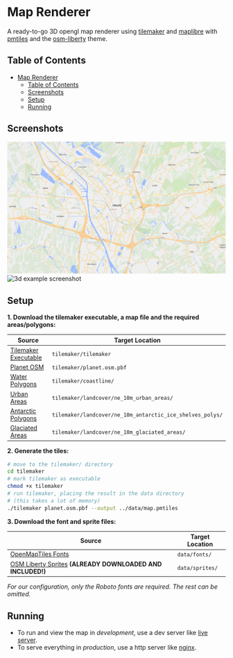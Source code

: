 # Map Renderer

A ready-to-go 3D opengl map renderer using [tilemaker](https://github.com/systemed/tilemaker) and [maplibre](https://github.com/maplibre/maplibre-gl-js) with [pmtiles](https://docs.protomaps.com/pmtiles/maplibre) and the [osm-liberty](https://github.com/maputnik/osm-liberty) theme.

## Table of Contents

- [Map Renderer](#map-renderer)
  - [Table of Contents](#table-of-contents)
  - [Screenshots](#screenshots)
  - [Setup](#setup)
  - [Running](#running)

## Screenshots

![2d example screenshot](screenshots/2d.png)
![3d example screenshot](screenshots/3d.png)

## Setup

**1. Download the tilemaker executable, a map file and the required areas/polygons:**

| Source                                                                                                      | Target Location                                           |
| ----------------------------------------------------------------------------------------------------------- | --------------------------------------------------------- |
| [Tilemaker Executable](https://github.com/systemed/tilemaker/releases)                                      | `tilemaker/tilemaker`                                     |
| [Planet OSM](https://planet.openstreetmap.org/pbf/planet-latest.osm.pbf)                                    | `tilemaker/planet.osm.pbf`                                |
| [Water Polygons](https://osmdata.openstreetmap.de/download/water-polygons-split-4326.zip)                   | `tilemaker/coastline/`                                    |
| [Urban Areas](https://naciscdn.org/naturalearth/10m/cultural/ne_10m_urban_areas.zip)                        | `tilemaker/landcover/ne_10m_urban_areas/`                 |
| [Antarctic Polygons](https://naciscdn.org/naturalearth/10m/physical/ne_10m_antarctic_ice_shelves_polys.zip) | `tilemaker/landcover/ne_10m_antarctic_ice_shelves_polys/` |
| [Glaciated Areas](https://naciscdn.org/naturalearth/10m/physical/ne_10m_glaciated_areas.zip)                | `tilemaker/landcover/ne_10m_glaciated_areas/`             |

**2. Generate the tiles:**

```sh
# move to the tilemaker/ directory
cd tilemaker
# mark tilemaker as executable
chmod +x tilemaker
# run tilemaker, placing the result in the data directory
# (this takes a lot of memory)
./tilemaker planet.osm.pbf --output ../data/map.pmtiles
```

**3. Download the font and sprite files:**

| Source                                                                                                                      | Target Location |
| --------------------------------------------------------------------------------------------------------------------------- | --------------- |
| [OpenMapTiles Fonts](https://github.com/openmaptiles/fonts/releases/download/v2.0/v2.0.zip)                                 | `data/fonts/`   |
| [OSM Liberty Sprites](https://github.com/maputnik/osm-liberty/tree/gh-pages/sprites) **(ALREADY DOWNLOADED AND INCLUDED!)** | `data/sprites/` |

_For our configuration, only the Roboto fonts are required. The rest can be omitted._

## Running

- To run and view the map in _development_, use a dev server like [live server](https://www.npmjs.com/package/live-server).
- To serve everything in _production_, use a http server like [nginx](https://nginx.org/).
